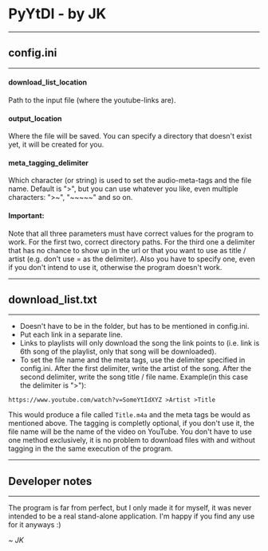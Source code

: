 # PyYtDl - by JK
---
## config.ini
--- 
#### download_list_location
Path to the input file (where the youtube-links are).
#### output_location
Where the file will be saved.
You can specify a directory that doesn't exist yet, it will be created for you.
#### meta_tagging_delimiter
Which character (or string) is used to set the audio-meta-tags and the file name. Default is ">", but you can use whatever you like, even multiple characters: ">~", "~~~~~" and so on.
#### Important:
Note that all three parameters must have correct values for the program to work. For the first two, correct directory paths. For the third one a delimiter that has no chance to show up in the url or that you want to use as title / artist (e.g. don't use = as the delimiter). Also you have to specify one, even if you don't intend to use it, otherwise the program doesn't work.

---
## download_list.txt
---

- Doesn't have to be in the folder, but has to be mentioned in config.ini.
- Put each link in a separate line.
- Links to playlists will only download the song the link points to (i.e. link is 6th song of the playlist, only that song will be downloaded).
- To set the file name and the meta tags, use the delimiter specified in config.ini. After the first delimiter, write the artist of the song. After the second delimiter, write the song title / file name.
Example(in this case the delimiter is ">"):
```
https://www.youtube.com/watch?v=SomeYtIdXYZ >Artist >Title
```
This would produce a file called `Title.m4a` and the meta tags be would as mentioned  above.
The tagging is completly optional, if you don't use it, the file name will be the name of the video on YouTube.
You don't have to use one method exclusively, it is no problem to download files with and without tagging in the the same execution of the program.

---
## Developer notes
---

The program is far from perfect, but I only made it for myself, it was never intended to be a real stand-alone application. I'm happy if you find any use for it anyways :)

_~ JK_